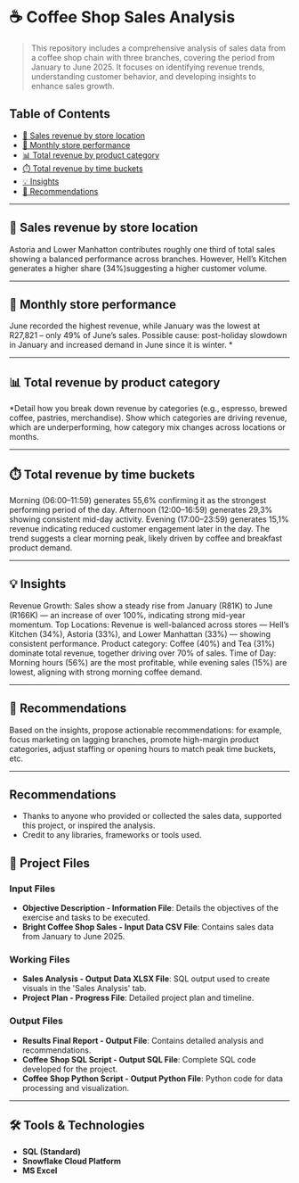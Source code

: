 # ☕ Coffee Shop Sales Analysis  
> This repository includes a comprehensive analysis of sales data from a coffee shop chain with three branches, covering the period from January to June 2025. It focuses on identifying revenue trends, understanding customer behavior, and developing insights to enhance sales growth.

## Table of Contents  
- [📍 Sales revenue by store location](#sales‐revenue‐by‐store‐location)  
- [📅 Monthly store performance](#monthly‐store‐performance)  
- [📊 Total revenue by product category](#total‐revenue‐by‐product-category)  
- [⏱️ Total revenue by time buckets](#total‐revenue‐by-time-buckets)  
- [💡 Insights](#insights)  
- [📝 Recommendations](#recommendations)  

---

## 📍 Sales revenue by store location  
Astoria and Lower Manhatton contributes roughly one third of total sales showing a balanced performance across branches. However, Hell’s Kitchen generates a higher share (34%)suggesting a higher customer volume.

---

## 📅 Monthly store performance  
June recorded the highest revenue, while January was the lowest at R27,821 – only 49% of June’s sales. Possible cause: post-holiday slowdown in January and increased demand in June since it is winter.                                                                                                                 *

---

## 📊 Total revenue by product category  
*Detail how you break down revenue by categories (e.g., espresso, brewed coffee, pastries, merchandise). Show which categories are driving revenue, which are underperforming, how category mix changes across locations or months.

---

## ⏱️ Total revenue by time buckets  
Morning (06:00–11:59) generates 55,6% confirming it as the strongest performing period of the day. Afternoon (12:00–16:59) generates 29,3% showing consistent mid-day activity. Evening (17:00–23:59) generates 15,1% revenue indicating reduced customer engagement later in the day. The trend suggests a clear morning peak, likely driven by coffee and breakfast product demand.

---

## 💡 Insights  
Revenue Growth: Sales show a steady rise from January (R81K) to June (R166K) — an increase of over 100%, indicating strong mid-year momentum.
Top Locations: Revenue is well-balanced across stores — Hell’s Kitchen (34%), Astoria (33%), and Lower Manhattan (33%) — showing consistent performance.
Product category: Coffee (40%) and Tea (31%) dominate total revenue, together driving over 70% of sales.
Time of Day: Morning hours (56%) are the most profitable, while evening sales (15%) are lowest, aligning with strong morning coffee demand.

---

## 📝 Recommendations  
Based on the insights, propose actionable recommendations: for example, focus marketing on lagging branches, promote high-margin product categories, adjust staffing or opening hours to match peak time buckets, etc.

---

## Recommendations  
- Thanks to anyone who provided or collected the sales data, supported this project, or inspired the analysis.  
- Credit to any libraries, frameworks or tools used.

## 📁 Project Files

### Input Files
- **Objective Description - Information File**: Details the objectives of the exercise and tasks to be executed.  
- **Bright Coffee Shop Sales - Input Data CSV File**: Contains sales data from January to June 2025.

### Working Files
- **Sales Analysis - Output Data XLSX File**: SQL output used to create visuals in the 'Sales Analysis' tab.  
- **Project Plan - Progress File**: Detailed project plan and timeline.

### Output Files
- **Results Final Report - Output File**: Contains detailed analysis and recommendations.  
- **Coffee Shop SQL Script - Output SQL File**: Complete SQL code developed for the project.  
- **Coffee Shop Python Script - Output Python File**: Python code for data processing and visualization.
---

## 🛠️ Tools & Technologies
- **SQL (Standard)**
- **Snowflake Cloud Platform**
- **MS Excel**
  





